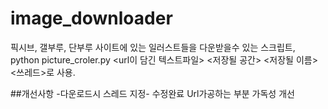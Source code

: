 # image_downloader

픽시브, 갤부루, 단부루 사이트에 있는 일러스트들을 다운받을수 있는 스크립트, python picture_croler.py <url이 담긴 텍스트파일> <저장될 공간> <저장될 이름> <쓰레드>로 사용.

##개선사항
-다운로드시 스레드 지정- 수정완료
Url가공하는 부분 가독성 개선
